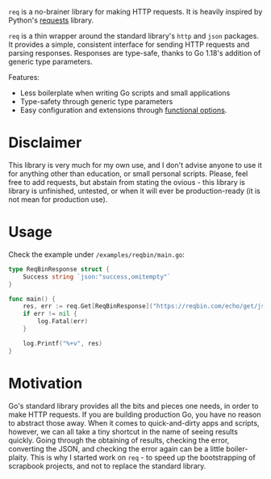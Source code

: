 `req` is a no-brainer library for making HTTP requests. It is heavily inspired by Python's [requests](https://docs.python-requests.org/en/latest/) library.

`req` is a thin wrapper around the standard library's `http` and `json` packages. It provides a simple, consistent interface for sending HTTP requests and parsing responses. Responses are type-safe, thanks to Go 1.18's addition of generic type parameters.

Features:

- Less boilerplate when writing Go scripts and small applications
- Type-safety through generic type parameters
- Easy configuration and extensions through [functional options](https://dave.cheney.net/2014/10/17/functional-options-for-friendly-apis).

# Disclaimer

This library is very much for my own use, and I don't advise anyone to use it for anything other than education, or small personal scripts. Please, feel free to add requests, but abstain from stating the ovious - this library is library is unfinished, untested, or when it will ever be production-ready (it is not mean for production use).

# Usage

Check the example under `/examples/reqbin/main.go`:

```go
type ReqBinResponse struct {
	Success string `json:"success,omitempty"`
}

func main() {
	res, err := req.Get[ReqBinResponse]("https://reqbin.com/echo/get/json")
	if err != nil {
		log.Fatal(err)
	}

	log.Printf("%+v", res)
}
```

# Motivation

Go's standard library provides all the bits and pieces one needs, in order to make HTTP requests. If you are building production Go, you have no reason to abstract those away. When it comes to quick-and-dirty apps and scripts, however, we can all take a tiny shortcut in the name of seeing results quickly. Going through the obtaining of results, checking the error, converting the JSON, and checking the error again can be a little boiler-plaity. This is why I started work on `req` - to speed up the bootstrapping of scrapbook projects, and not to replace the standard library.

